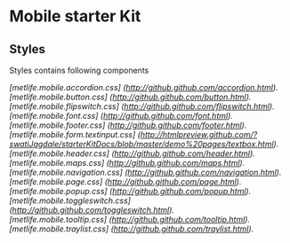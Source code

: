 Mobile starter Kit
================================

Styles
--------------------------------
Styles contains following components

*[metlife.mobile.accordion.css] (http://github.github.com/accordion.html).*  
*[metlife.mobile.button.css] (http://github.github.com/button.html).*      
*[metlife.mobile.flipswitch.css] (http://github.github.com/flipswitch.html).*  
*[metlife.mobile.font.css] (http://github.github.com/font.html).*  
*[metlife.mobile.footer.css] (http://github.github.com/footer.html).*  
*[metlife.mobile.form.textinput.css] (http://htmlpreview.github.com/?swatiJagdale/starterKitDocs/blob/master/demo%20pages/textbox.html).*  
*[metlife.mobile.header.css] (http://github.github.com/header.html).*  
*[metlife.mobile.maps.css] (http://github.github.com/maps.html).*  
*[metlife.mobile.navigation.css] (http://github.github.com/navigation.html).*  
*[metlife.mobile.page.css] (http://github.github.com/page.html).*  
*[metlife.mobile.popup.css] (http://github.github.com/popup.html).*  
*[metlife.mobile.toggleswitch.css] (http://github.github.com/toggleswitch.html).*  
*[metlife.mobile.tooltip.css] (http://github.github.com/tooltip.html).*  
*[metlife.mobile.traylist.css] (http://github.github.com/traylist.html).*  

  


